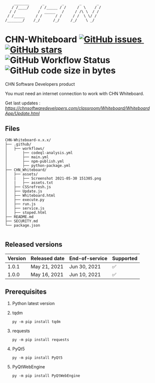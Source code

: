         _______      _        _       _       _
       / /____/     / /_____ / /     /  \    / /
      / /          /  _____   /     / /\ \  / /
     / /_____     / /      / /     / /  \ \/ /
    /_______/    /_/      /_/     /_/    \ _/




# CHN-Whiteboard <a href="https://github.com/Himashana/CHN-Whiteboard/issues"><img alt="GitHub issues" src="https://img.shields.io/github/issues/Himashana/CHN-Whiteboard">&nbsp;</a><a href="https://github.com/Himashana/CHN-Whiteboard/stargazers"><img alt="GitHub stars" src="https://img.shields.io/github/stars/Himashana/CHN-Whiteboard"></a>&nbsp;<img alt="GitHub Workflow Status" src="https://img.shields.io/github/workflow/status/Himashana/CHN-Whiteboard/CodeQL">&nbsp;<img alt="GitHub code size in bytes" src="https://img.shields.io/github/languages/code-size/himashana/CHN-Whiteboard">


CHN Software Developers product

You must need an internet connection to work with CHN Whiteboard.


Get last updates : [_https://chnsoftwaredevelopers.com/classroom/Whiteboard/Whiteboard App/Update.html_](https://chnsoftwaredevelopers.com/classroom/Whiteboard/Whiteboard%20App/Update.html)

## Files

```text
CHN-Whiteboard-x.x.x/
├── .github/
│   ├── workflows/
│       ├── codeql-analysis.yml
│       ├── main.yml
│       ├── npm-publish.yml
│       ├── python-package.yml
├── CHN_Whiteboard/
│   ├── assets/
│   |   ├── Screenshot 2021-05-30 151305.png
│   |   ├── assets.txt
│   ├── CSSrefresh.js
│   ├── Update.js
│   ├── Whiteboard.html
│   ├── execute.py
│   ├── run.js
│   ├── service.js
│   ├── stoped.html
├── README.md
├── SECURITY.md
└── package.json
    
```
## Released versions

| Version | Released date          | End-of-service         | Supported          |
| ------- | ---------------------- | ---------------------- | ------------------ |
| 1.0.1   | May 21, 2021           | Jun 30, 2021           | :white_check_mark: |
| 1.0.0   | May 16, 2021           | Jun 10, 2021           | :white_check_mark: |

## Prerequisites

1. Python latest version

2. tqdm
   ```text
   py -m pip install tqdm
   ```
3. requests
   ```text
   py -m pip install requests
   ```
4. PyQt5
   ```text
   py -m pip install PyQt5
   ```   
   
5. PyQtWebEngine
   ```text
   py -m pip install PyQtWebEngine
   ```     

